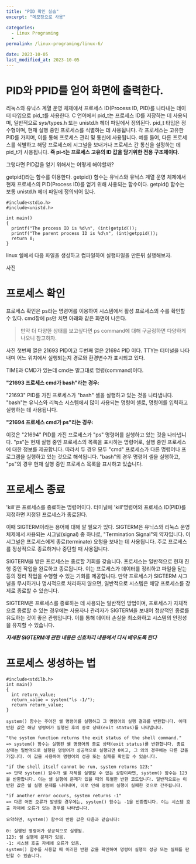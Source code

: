 ```yaml
---
title: "PID 확인 실습"
excerpt: "메모장으로 사용"

categories:
  - Linux Programing
  - 
permalink: /linux-programing/linux-6/

date: 2023-10-05
last_modified_at: 2023-10-05
---
```


# PID와 PPID를 얻어 화면에 출력한다.
리눅스와 유닉스 계열 운영 체제에서 프로세스 ID(Process ID, PID)를 나타내는 데이터 타입으로 pid_t를 사용한다.
C 언어에서 pid_t는 프로세스 ID를 저장하는 데 사용되며, 일반적으로 sys/types.h 또는 unistd.h 헤더 파일에서 정의된다.
pid_t 타입은 정수형이며, 현재 실행 중인 프로세스를 식별하는 데 사용됩니다. 
각 프로세스는 고유한 PID를 가지며, 이를 통해 프로세스 관리 및 통신에 사용됩니다. 
예를 들어, 다른 프로세스를 식별하고 해당 프로세스에 시그널을 보내거나 프로세스 간 통신을 설정하는 데 pid_t가 사용됩니다.
**즉 pi-t는 프로세스 고유의 ID 값을 담기위한 전용 구조체이다.**

그렇다면 PID값을 얻기 위해서는 어떻게 해야할까?

getpid()라는 함수를 이용한다.
getpid() 함수는 유닉스와 유닉스 계열 운영 체제에서 현재 프로세스의 PID(Process ID)를 얻기 위해 사용되는 함수이다. 
getpid() 함수는 보통 unistd.h 헤더 파일에 정의되어 있다.

```
#include<stdio.h>
#include<unistd.h>

int main()
{
  printf("The process ID is %d\n", (int)getpid());
  printf("The parent process ID is %d\n", (int)getppid());
  return 0;
}
```

linux 쉘에서 다음 파일을 생성하고 컴파일하여 실행파일을 만든뒤 실행해보자.

사진

# 프로세스 확인
프로세스 확인은 ps라는 명령어를 이용하여 시스템에서 활성 프로세스의 수를 확인할 수 있다.
cmd창에 ps만 치면 아래와 같은 화면이 나온다.
> 만약 더 다양한 상태를 보고싶다면 ps command에 대해 구글링하면 다양하게 나오니 참고하자.

사진
첫번째 열은 21693 PID이고 두번째 열은 21694 PID 이다.
TTY는 터미널을 나타내며 어느 위치에서 실행되는지 경로와 환경변수가 표시되고 있다.

TIME과 CMD가 있는데 cmd는 말그대로 명령(command)이다.

**"21693 프로세스 cmd가 bash"라는 경우:**

"21693" PID를 가진 프로세스가 "bash" 셸을 실행하고 있는 것을 나타냅니다.
"bash"는 유닉스와 리눅스 시스템에서 많이 사용되는 명령어 셸로, 명령어를 입력하고 실행하는 데 사용됩니다.

**"21694 프로세스 cmd가 ps"라는 경우:**

이것은 "21694" PID를 가진 프로세스가 "ps" 명령어를 실행하고 있는 것을 나타냅니다. "ps"는 현재 실행 중인 프로세스의 목록을 표시하는 명령어로, 실행 중인 프로세스에 대한 정보를 제공합니다.
따라서 두 경우 모두 "cmd" 프로세스가 다른 명령어나 프로그램을 실행하고 있는 것으로 해석됩니다. "bash"의 경우 명령어 셸을 실행하고, "ps"의 경우 현재 실행 중인 프로세스 목록을 표시하고 있습니다.

# 프로세스 종료
'kill'은 프로세스를 종료하는 명령어이다. 
터미널에 'kill'명령어와 프로세스 ID(PID)를 지정하면 지정된 프로세스가 종료된다.

이때 SIGTERM이라는 용어에 대해 알 필요가 있다.
SIGTERM은 유닉스와 리눅스 운영 체제에서 사용되는 시그널(signal) 중 하나로, "Termination Signal"의 약자입니다. 이 시그널은 프로세스에게 종료(terminate) 요청을 보내는 데 사용됩니다. 주로 프로세스를 정상적으로 종료하거나 중단할 때 사용됩니다.

SIGTERM을 받은 프로세스는 종료할 기회를 갖습니다. 프로세스는 일반적으로 현재 진행 중인 작업을 완료하고 종료됩니다. 이는 프로세스가 데이터를 정리하고 파일을 닫는 등의 정리 작업을 수행할 수 있는 기회를 제공합니다. 만약 프로세스가 SIGTERM 시그널을 무시하거나 명시적으로 처리하지 않으면, 일반적으로 시스템은 해당 프로세스를 강제로 종료할 수 있습니다.

SIGTERM은 프로세스를 종료하는 데 사용되는 일반적인 방법이며, 프로세스가 자체적으로 종료할 수 있는 경우에는 사용자나 관리자가 SIGTERM을 보내어 정상적인 종료를 유도하는 것이 좋은 관행입니다. 이를 통해 데이터 손실을 최소화하고 시스템의 안정성을 유지할 수 있습니다.

***자세한 SIGTERM에 관한 내용은 신호처리 내용에서 다시 배우도록 한다***

# 프로세스 생성하는 법

```
#include<stdilb.h>
int main()
{
  int return_value;
  return_value = system("ls -1/");
  return return_value;
}

system() 함수는 주어진 쉘 명령어를 실행하고 그 명령어의 실행 결과를 반환합니다. 이때 반환 값은 해당 명령어가 실행된 후의 종료 상태(exit status)를 나타냅니다.

"the system function returns the exit status of the shell command."
=> system() 함수는 실행된 쉘 명령어의 종료 상태(exit status)를 반환합니다. 종료 상태는 일반적으로 실행된 명령어가 성공적으로 실행되면 0이고, 그 외의 경우에는 다른 값을 가집니다. 이 값을 사용하여 명령어의 성공 또는 실패를 확인할 수 있습니다.

"if the shell itself cannot be run, system returns 123;"
=> 만약 system() 함수가 쉘 자체를 실행할 수 없는 상황이라면, system() 함수는 123을 반환합니다. 이는 쉘 실행에 문제가 있을 때의 특별한 반환 코드입니다. 일반적으로는 이 반환 값은 쉘 실행 문제를 나타내며, 이로 인해 명령어 실행이 실패한 것으로 간주됩니다.

"if another error occurs, system returns -1"
=> 다른 어떤 오류가 발생할 경우에는, system() 함수는 -1을 반환합니다. 이는 시스템 호출 자체에 오류가 있는 경우를 나타냅니다.

요약하면, system() 함수의 반환 값은 다음과 같습니다:

0: 실행된 명령어가 성공적으로 실행됨.
123: 쉘 실행에 문제가 있음.
-1: 시스템 호출 자체에 오류가 있음.
system() 함수를 사용할 때 이러한 반환 값을 확인하여 명령어 실행의 성공 또는 실패를 판단할 수 있습니다.



